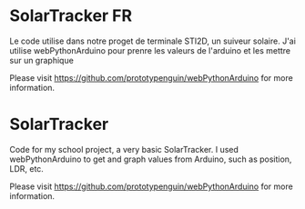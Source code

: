 # SolarTracker FR
Le code utilise dans notre proget de terminale STI2D, un suiveur solaire. J'ai utilise webPythonArduino pour prenre les valeurs de l'arduino et les mettre sur un graphique

Please visit https://github.com/prototypenguin/webPythonArduino for more information.
# SolarTracker
Code for my school project, a very basic SolarTracker. I used webPythonArduino to get and graph values from Arduino, such as position, LDR, etc.

Please visit https://github.com/prototypenguin/webPythonArduino for more information.
